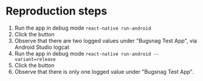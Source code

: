 # Reproduction steps

1. Run the app in debug mode `react-native run-android`
2. Click the button
3. Observe that there are two logged values under "Bugsnag Test App", via Android Studio logcat
4. Run the app in debug mode `react-native run-android --variant=release`
5. Click the button
6. Observe that there is only one logged value under "Bugsnag Test App".
